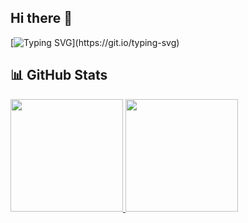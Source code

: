 ## Hi there 👋

[![Typing SVG](https://readme-typing-svg.herokuapp.com?font=Fira+Code&pause=500&color=70a5fd&width=650&lines=Hello,+I'm+Kaisei+Yoneyama.;I'm+particularly+interested+in+Scala+and+DDD.)](https://git.io/typing-svg)

## 📊 GitHub Stats

<a href="https://github.com/Kaisei-Yoneyama">
  <img height="180" src="https://github-readme-stats-amber-zeta-85.vercel.app/api?username=Kaisei-Yoneyama&show_icons=true&theme=tokyonight&include_all_commits=true&count_private=true" />
  <img height="180" src="https://github-readme-stats-amber-zeta-85.vercel.app/api/top-langs/?username=Kaisei-Yoneyama&layout=compact&langs_count=8&theme=tokyonight" />
</a>

<!--
**Kaisei-Yoneyama/Kaisei-Yoneyama** is a ✨ _special_ ✨ repository because its `README.md` (this file) appears on your GitHub profile.

Here are some ideas to get you started:

- 🔭 I’m currently working on ...
- 🌱 I’m currently learning ...
- 👯 I’m looking to collaborate on ...
- 🤔 I’m looking for help with ...
- 💬 Ask me about ...
- 📫 How to reach me: ...
- 😄 Pronouns: ...
- ⚡ Fun fact: ...
-->
